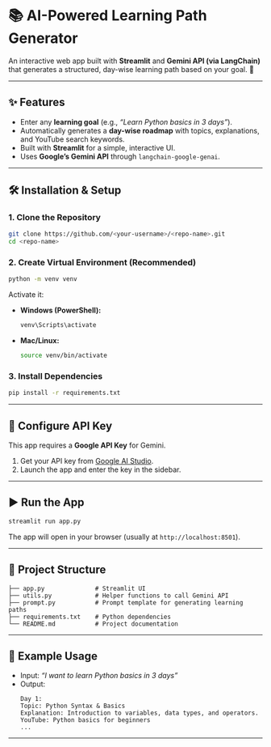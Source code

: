 # 📚 AI-Powered Learning Path Generator  

An interactive web app built with **Streamlit** and **Gemini API (via LangChain)** that generates a structured, day-wise learning path based on your goal. 🚀  

---

## ✨ Features  
- Enter any **learning goal** (e.g., *“Learn Python basics in 3 days”*).  
- Automatically generates a **day-wise roadmap** with topics, explanations, and YouTube search keywords.  
- Built with **Streamlit** for a simple, interactive UI.  
- Uses **Google’s Gemini API** through `langchain-google-genai`.  

---

## 🛠️ Installation & Setup  

### 1. Clone the Repository  
```bash
git clone https://github.com/<your-username>/<repo-name>.git
cd <repo-name>
```

### 2. Create Virtual Environment (Recommended)  
```bash
python -m venv venv
```
Activate it:  
- **Windows (PowerShell):**  
  ```bash
  venv\Scripts\activate
  ```
- **Mac/Linux:**  
  ```bash
  source venv/bin/activate
  ```

### 3. Install Dependencies  
```bash
pip install -r requirements.txt
```

---

## 🔑 Configure API Key  
This app requires a **Google API Key** for Gemini.  

1. Get your API key from [Google AI Studio](https://aistudio.google.com/).  
2. Launch the app and enter the key in the sidebar.  

---

## ▶️ Run the App  
```bash
streamlit run app.py
```

The app will open in your browser (usually at `http://localhost:8501`).  

---

## 📂 Project Structure  
```
├── app.py              # Streamlit UI
├── utils.py            # Helper functions to call Gemini API
├── prompt.py           # Prompt template for generating learning paths
├── requirements.txt    # Python dependencies
└── README.md           # Project documentation
```

---

## 📸 Example Usage  
- Input: *“I want to learn Python basics in 3 days”*  
- Output:  
  ```
  Day 1:
  Topic: Python Syntax & Basics
  Explanation: Introduction to variables, data types, and operators.
  YouTube: Python basics for beginners
  ...
  ```  

---
